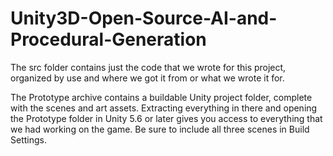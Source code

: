 # Unity3D-Open-Source-AI-and-Procedural-Generation


The src folder contains just the code that we wrote for this project, organized by use and where we got it from or what we wrote it for.  

The Prototype archive contains a buildable Unity project folder, complete with the scenes and art assets. Extracting everything in there and opening the Prototype folder in Unity 5.6 or later gives you access to everything that we had working on the game.  Be sure to include all three scenes in Build Settings.
